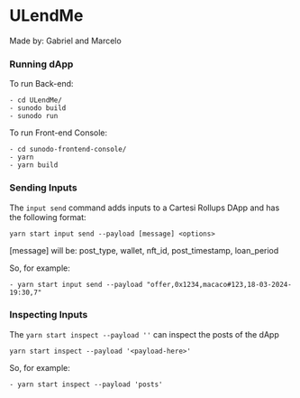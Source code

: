 # ULendMe

Made by: Gabriel and Marcelo


### Running dApp

To run Back-end:

```shell
- cd ULendMe/
- sunodo build
- sunodo run
```

To run Front-end Console:

```shell
- cd sunodo-frontend-console/
- yarn
- yarn build
```

### Sending Inputs

The `input send` command adds inputs to a Cartesi Rollups DApp and has the following format:

```shell
yarn start input send --payload [message] <options>
```

[message] will be: post_type, wallet, nft_id, post_timestamp, loan_period

So, for example:
```shell
- yarn start input send --payload "offer,0x1234,macaco#123,18-03-2024-19:30,7"
```


### Inspecting Inputs

The `yarn start inspect --payload ''` can inspect the posts of the dApp

```shell
yarn start inspect --payload '<payload-here>'
```

So, for example:
```shell
- yarn start inspect --payload 'posts'
```